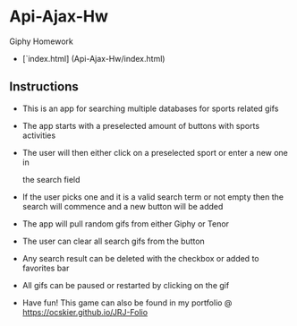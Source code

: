 # Api-Ajax-Hw

Giphy Homework

* [`index.html] (Api-Ajax-Hw/index.html)

## Instructions

* This is an app for searching multiple databases for sports related gifs

* The app starts with a preselected amount of buttons with sports activities

* The user will then either click on a preselected sport or enter a new one in

    the search field

* If the user picks one and it is a valid search term or not empty then the search
    will commence and a new button will be added

* The app will pull random gifs from either Giphy or Tenor

* The user can clear all search gifs from the button

* Any search result can be deleted with the checkbox or added to favorites bar

* All gifs can be paused or restarted by clicking on the gif

* Have fun! This game can also be found in my portfolio @ <https://ocskier.github.io/JRJ-Folio>

